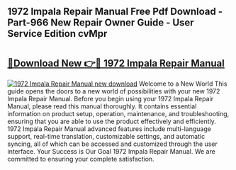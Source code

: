 ## 1972 Impala Repair Manual Free Pdf Download - Part-966 New Repair Owner Guide - User Service Edition cvMpr

# <h2><a href="http://bc59518.oget.top/?id=1972+Impala+Repair+Manual">🔗Download New 👉🔴 1972 Impala Repair Manual</a></h2>

[![1972 Impala Repair Manual new download](https://i.imgur.com/5g1atiW.png)](http://bc59518.oget.top/?id=1972+Impala+Repair+Manual)
Welcome to a New World This guide opens the doors to a new world of possibilities with your new 1972 Impala Repair Manual. Before you begin using your 1972 Impala Repair Manual, please read this manual thoroughly. It contains essential information on product setup, operation, maintenance, and troubleshooting, ensuring that you are able to use the product effectively and efficiently. 1972 Impala Repair Manual advanced features include multi-language support, real-time translation, customizable settings, and automatic syncing, all of which can be accessed and customized through the user interface. Your Success is Our Goal 1972 Impala Repair Manual. We are committed to ensuring your complete satisfaction.
